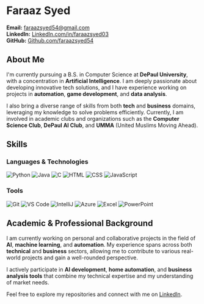 # Faraaz Syed

**Email:** [faraazsyed54@gmail.com](mailto:faraazsyed54@gmail.com)  
**LinkedIn:** [LinkedIn.com/in/faraazsyed03](https://linkedin.com/in/faraazsyed03)  
**GitHub:** [Github.com/faraazsyed54](https://github.com/faraazsyed54)

## About Me
I'm currently pursuing a B.S. in Computer Science at **DePaul University**, with a concentration in **Artificial Intelligence**. I am deeply passionate about developing innovative tech solutions, and I have experience working on projects in **automation**, **game development**, and **data analysis**.

I also bring a diverse range of skills from both **tech** and **business** domains, leveraging my knowledge to solve problems efficiently. Currently, I am involved in academic clubs and organizations such as the **Computer Science Club**, **DePaul AI Club**, and **UMMA** (United Muslims Moving Ahead).

## Skills

### Languages & Technologies
![Python](https://img.shields.io/badge/-Python-3776AB?logo=python&logoColor=white&style=flat) 
![Java](https://img.shields.io/badge/-Java-007396?logo=java&logoColor=white&style=flat)
![C](https://img.shields.io/badge/-C-A8B9CC?logo=c&logoColor=white&style=flat)
![HTML](https://img.shields.io/badge/-HTML-E34F26?logo=html5&logoColor=white&style=flat)
![CSS](https://img.shields.io/badge/-CSS-1572B6?logo=css3&logoColor=white&style=flat)
![JavaScript](https://img.shields.io/badge/-JavaScript-F7DF1E?logo=javascript&logoColor=black&style=flat)

### Tools
![Git](https://img.shields.io/badge/-Git-F05032?logo=git&logoColor=white&style=flat)
![VS Code](https://img.shields.io/badge/-VS%20Code-007ACC?logo=visual-studio-code&logoColor=white&style=flat)
![IntelliJ](https://img.shields.io/badge/-IntelliJ%20IDEA-000000?logo=intellij-idea&logoColor=white&style=flat)
![Azure](https://img.shields.io/badge/-Azure-0078D4?logo=microsoft-azure&logoColor=white&style=flat)
![Excel](https://img.shields.io/badge/-Excel-217346?logo=microsoft-excel&logoColor=white&style=flat)
![PowerPoint](https://img.shields.io/badge/-PowerPoint-B7472A?logo=microsoft-powerpoint&logoColor=white&style=flat)

## Academic & Professional Background
I am currently working on personal and collaborative projects in the field of **AI**, **machine learning**, and **automation**. My experience spans across both **technical** and **business** sectors, allowing me to contribute to various real-world projects and gain a well-rounded perspective.

I actively participate in **AI development**, **home automation**, and **business analysis tools** that combine my technical expertise and my understanding of market needs.

Feel free to explore my repositories and connect with me on [LinkedIn](https://linkedin.com/in/faraazsyed03).
